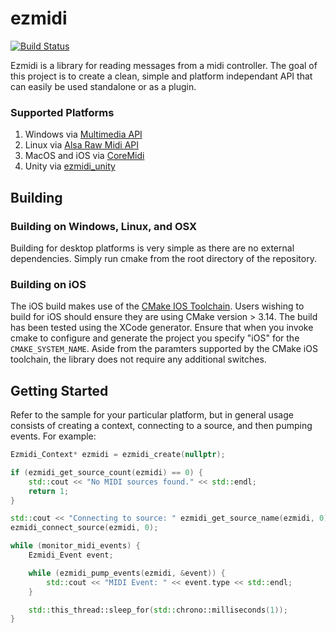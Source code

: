 # ezmidi
[![Build Status](https://travis-ci.org/matthewcpp/ezmidi.svg?branch=master)](https://travis-ci.org/matthewcpp/ezmidi)

Ezmidi is a library for reading messages from a midi controller.  The goal of this project is to create a clean, simple and platform independant API that can easily be used standalone or as a plugin.

### Supported Platforms
1. Windows via [Multimedia API](https://docs.microsoft.com/en-us/windows/desktop/multimedia/musical-instrument-digital-interface--midi)
1. Linux via [Alsa Raw Midi API](https://www.alsa-project.org/alsa-doc/alsa-lib/rawmidi.html)
1. MacOS and iOS via [CoreMidi](https://developer.apple.com/documentation/coremidi?language=objc)
1. Unity via [ezmidi_unity](https://github.com/matthewcpp/ezmidi_unity)

## Building 

### Building on Windows, Linux, and OSX
Building for desktop platforms is very simple as there are no external dependencies.  Simply run cmake from the root directory of the repository.

### Building on iOS
The iOS build makes use of the [CMake IOS Toolchain](https://cmake.org/cmake/help/v3.14/manual/cmake-toolchains.7.html).  Users wishing to build for iOS should ensure they are using CMake version > 3.14.  The build has been tested using the XCode generator.  Ensure that when you invoke cmake to configure and generate the project you specify "iOS" for the `CMAKE_SYSTEM_NAME`.  Aside from the paramters supported by the CMake iOS toolchain, the library does not require any additional switches.

## Getting Started
Refer to the sample for your particular platform, but in general usage consists of creating a context, connecting to a source, and then pumping events.  For example:

```c++
Ezmidi_Context* ezmidi = ezmidi_create(nullptr);

if (ezmidi_get_source_count(ezmidi) == 0) {
	std::cout << "No MIDI sources found." << std::endl;
	return 1;
}

std::cout << "Connecting to source: " ezmidi_get_source_name(ezmidi, 0) << std::endl;
ezmidi_connect_source(ezmidi, 0);

while (monitor_midi_events) {
	Ezmidi_Event event;

	while (ezmidi_pump_events(ezmidi, &event)) {
		std::cout << "MIDI Event: " << event.type << std::endl;
	}

	std::this_thread::sleep_for(std::chrono::milliseconds(1));
}
```